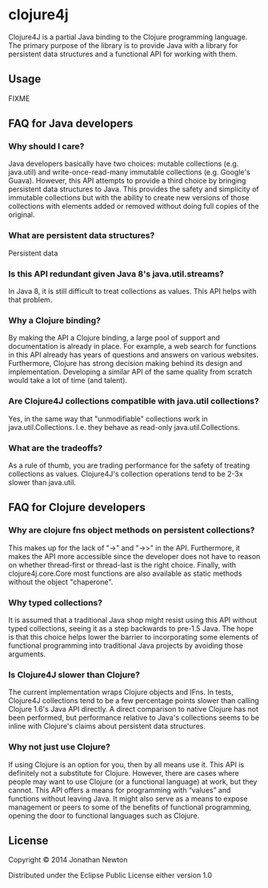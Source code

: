 # clojure4j

Clojure4J is a partial Java binding to the Clojure programming language.  The primary purpose of the library is to provide Java with a library for persistent data structures and a functional API for working with them.



## Usage

FIXME

## FAQ for Java developers

### Why should I care?
Java developers basically have two choices:  mutable collections (e.g. java.util) and write-once-read-many immutable collections (e.g. Google's Guava).  However, this API attempts to provide a third choice by bringing persistent data structures to Java.  This provides the safety and simplicity of immutable collections but with the ability to create new versions of those collections with elements added or removed without doing full copies of the original.

### What are persistent data structures?
Persistent data 

### Is this API redundant given Java 8's java.util.streams?
In Java 8, it is still difficult to treat collections as values.  This API helps with that problem.

### Why a Clojure binding?
By making the API a Clojure binding, a large pool of support and documentation is already in place.  For example, a web search for functions in this API already has years of questions and answers on various websites.  Furthermore, Clojure has strong decision making behind its design and implementation.  Developing a similar API of the same quality from scratch would take a lot of time (and talent).

### Are Clojure4J collections compatible with java.util collections?
Yes, in the same way that "unmodifiable" collections work in java.util.Collections.  I.e. they behave as read-only java.util.Collections.

### What are the tradeoffs?
As a rule of thumb, you are trading performance for the safety of treating collections as values.  Clojure4J's collection operations tend to be 2-3x slower than java.util.  

## FAQ for Clojure developers

### Why are clojure fns object methods on persistent collections?
This makes up for the lack of "->" and "->>" in the API.  Furthermore, it makes the API more accessible since the developer does not have to reason on whether thread-first or thread-last is the right choice.  Finally, with clojure4j.core.Core most functions are also available as static methods without the object "chaperone".

### Why typed collections?
It is assumed that a traditional Java shop might resist using this API without typed collections, seeing it as a step backwards to pre-1.5 Java.  The hope is that this choice helps lower the barrier to incorporating some 
elements of functional programming into traditional Java projects by avoiding those arguments.

### Is Clojure4J slower than Clojure?
The current implementation wraps Clojure objects and IFns.  In tests, Clojure4J collections tend to be a few percentage points slower than calling Clojure 1.6's Java API directly.  A direct comparison to native Clojure has not been performed, but performance relative to Java's collections seems to be inline with Clojure's claims about persistent data structures.

### Why not just use Clojure?
If using Clojure is an option for you, then by all means use it.  This API is definitely not a substitute for Clojure.  However, there are cases where people may want to use Clojure (or a functional language) at work, but they cannot.  This API offers a means for programming with “values” and functions without leaving Java.  It might also serve as a means to expose management or peers to some of the benefits of functional programming, opening the door to functional languages such as Clojure.


## License

Copyright © 2014 Jonathan Newton

Distributed under the Eclipse Public License either version 1.0






